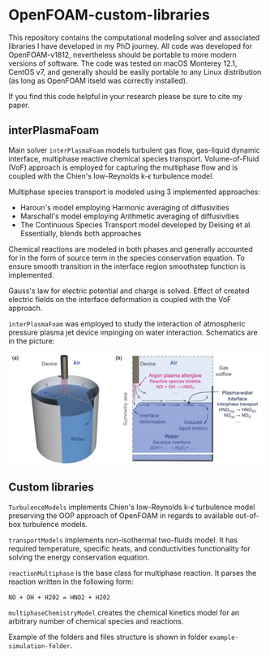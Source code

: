 # OpenFOAM-custom-libraries
This repository contains the computational modeling solver and associated libraries I have developed in my PhD journey.
All code was developed for OpenFOAM-v1812, nevertheless should be portable to more modern versions of software. The code was tested on macOS Monterey 12.1, CentOS v7, and generally should be easily portable to any Linux distribution (as long as OpenFOAM itseld was correctly installed). 

If you find this code helpful in your research please be sure to cite my paper.

## interPlasmaFoam
Main solver `interPlasmaFoam` models turbulent gas flow, gas-liquid dynamic interface, multiphase reactive chemical species transport.
Volume-of-Fluid (VoF) approach is employed for capturing the multiphase flow and is coupled with the Chien's low-Reynolds k-$\epsilon$ turbulence model.

Multiphase species transport is modeled using 3 implemented approaches: 
- Haroun's model employing Harmonic averaging of diffusivities
- Marschall's model employing Arithmetic averaging of diffusivities
- The Continuous Species Transport model developed by Deising et al. Essentially, blends both approaches

Chemical reactions are modeled in both phases and generally accounted for in the form of source term in the species conservation equation.
To ensure smooth transition in the interface region smoothstep function is implemented.

Gauss's law for electric potential and charge is solved. Effect of created electric fields on the interface deformation is coupled with the VoF approach.

`interPlasmaFoam` was employed to study the interaction of atmospheric pressure plasma jet device impinging on water interaction. Schematics are in the picture:

![Plasma jet impinging on water](pictures/Fig01Modeloverview.png)


## Custom libraries
`TurbulenceModels` implements Chien's low-Reynolds k-$\epsilon$ turbulence model preserving the OOP approach of OpenFOAM in regards to available out-of-box turbulence models.

`transportModels` implements non-isothermal two-fluids model. It has required temperature, specific heats, and conductivities functionality for solving the energy conservation equation.

`reactionMultiphase` is the base class for multiphase reaction. It parses the reaction written in the following form: 
```
NO + OH + H202 = HNO2 + H202
```

`multiphaseChemistryModel` creates the chemical kinetics model for an arbitrary number of chemical species and reactions.

Example of the folders and files structure is shown in folder `example-simulation-folder`.